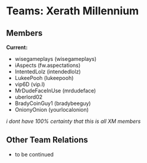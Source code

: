 # Teams: Xerath Millennium
## Members
**Current:**

 - wisegameplays (wisegameplays)
 - iAspects (fw.aspectations)
 - IntentedLolz (intendedlolz)
 - LukeePooh (lukeepooh)
 - vip6D (vip.l)
 - MrDudeFaceInUse (mrdudeface)
 - uberlord02 
 - BradyCoinGuy1 (bradybeeguy)
 - OnionyOnion (yourlocalonion)
 
 *i dont have 100% certainty that this is all XM members*
 
 ## Other Team Relations
 
 - to be continued

<!--stackedit_data:
eyJoaXN0b3J5IjpbNDc3MTI2NSwtOTY1MzkwMTU3XX0=
-->